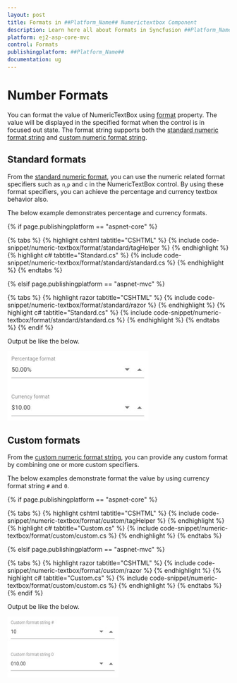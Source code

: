 ```yaml
---
layout: post
title: Formats in ##Platform_Name## Numerictextbox Component
description: Learn here all about Formats in Syncfusion ##Platform_Name## Numerictextbox component of Syncfusion Essential JS 2 and more.
platform: ej2-asp-core-mvc
control: Formats
publishingplatform: ##Platform_Name##
documentation: ug
---
```



# Number Formats

You can format the value of NumericTextBox using [format](https://help.syncfusion.com/cr/aspnetcore-js2/Syncfusion.EJ2.Inputs.NumericTextBox.html#Syncfusion_EJ2_Inputs_NumericTextBox_Format) property.
The value will be displayed in the specified format when the control is in focused out state. The format string supports both the [standard numeric format string](../common/internationalization/#supported-format-string) and [custom numeric format string](../common/internationalization/#custom-number-formatting-and-parsing).

## Standard formats

From the [standard numeric format](../common/internationalization/#supported-format-string), you can use the numeric related format specifiers such as `n`,`p` and `c` in the NumericTextBox control. By using these format specifiers, you can achieve the percentage and currency textbox behavior also.

The below example demonstrates percentage and currency formats.

{% if page.publishingplatform == "aspnet-core" %}

{% tabs %}
{% highlight cshtml tabtitle="CSHTML" %}
{% include code-snippet/numeric-textbox/format/standard/tagHelper %}
{% endhighlight %}
{% highlight c# tabtitle="Standard.cs" %}
{% include code-snippet/numeric-textbox/format/standard/standard.cs %}
{% endhighlight %}
{% endtabs %}

{% elsif page.publishingplatform == "aspnet-mvc" %}

{% tabs %}
{% highlight razor tabtitle="CSHTML" %}
{% include code-snippet/numeric-textbox/format/standard/razor %}
{% endhighlight %}
{% highlight c# tabtitle="Standard.cs" %}
{% include code-snippet/numeric-textbox/format/standard/standard.cs %}
{% endhighlight %}
{% endtabs %}
{% endif %}



Output be like the below.

![NumericTextBox Sample](./images/acc-std.png)

## Custom formats

From the [custom numeric format string](../common/internationalization#custom-number-formatting-and-parsing/), you can provide any custom format by combining one or more custom specifiers.

The below examples demonstrate format the value by using currency format string `#` and `0`.

{% if page.publishingplatform == "aspnet-core" %}

{% tabs %}
{% highlight cshtml tabtitle="CSHTML" %}
{% include code-snippet/numeric-textbox/format/custom/tagHelper %}
{% endhighlight %}
{% highlight c# tabtitle="Custom.cs" %}
{% include code-snippet/numeric-textbox/format/custom/custom.cs %}
{% endhighlight %}
{% endtabs %}

{% elsif page.publishingplatform == "aspnet-mvc" %}

{% tabs %}
{% highlight razor tabtitle="CSHTML" %}
{% include code-snippet/numeric-textbox/format/custom/razor %}
{% endhighlight %}
{% highlight c# tabtitle="Custom.cs" %}
{% include code-snippet/numeric-textbox/format/custom/custom.cs %}
{% endhighlight %}
{% endtabs %}
{% endif %}



Output be like the below.

![NumericTextBox Sample](./images/access-format.png)
